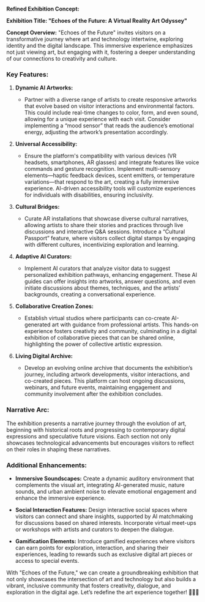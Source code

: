 **Refined Exhibition Concept:**

**Exhibition Title: "Echoes of the Future: A Virtual Reality Art Odyssey"**

**Concept Overview:**
"Echoes of the Future" invites visitors on a transformative journey where art and technology intertwine, exploring identity and the digital landscape. This immersive experience emphasizes not just viewing art, but engaging with it, fostering a deeper understanding of our connections to creativity and culture.

### Key Features:

1. **Dynamic AI Artworks:**
   - Partner with a diverse range of artists to create responsive artworks that evolve based on visitor interactions and environmental factors. This could include real-time changes to color, form, and even sound, allowing for a unique experience with each visit. Consider implementing a “mood sensor” that reads the audience’s emotional energy, adjusting the artwork’s presentation accordingly.

2. **Universal Accessibility:**
   - Ensure the platform's compatibility with various devices (VR headsets, smartphones, AR glasses) and integrate features like voice commands and gesture recognition. Implement multi-sensory elements—haptic feedback devices, scent emitters, or temperature variations—that respond to the art, creating a fully immersive experience. AI-driven accessibility tools will customize experiences for individuals with disabilities, ensuring inclusivity.

3. **Cultural Bridges:**
   - Curate AR installations that showcase diverse cultural narratives, allowing artists to share their stories and practices through live discussions and interactive Q&A sessions. Introduce a “Cultural Passport” feature, where visitors collect digital stamps by engaging with different cultures, incentivizing exploration and learning.

4. **Adaptive AI Curators:**
   - Implement AI curators that analyze visitor data to suggest personalized exhibition pathways, enhancing engagement. These AI guides can offer insights into artworks, answer questions, and even initiate discussions about themes, techniques, and the artists’ backgrounds, creating a conversational experience.

5. **Collaborative Creation Zones:**
   - Establish virtual studios where participants can co-create AI-generated art with guidance from professional artists. This hands-on experience fosters creativity and community, culminating in a digital exhibition of collaborative pieces that can be shared online, highlighting the power of collective artistic expression.

6. **Living Digital Archive:**
   - Develop an evolving online archive that documents the exhibition’s journey, including artwork developments, visitor interactions, and co-created pieces. This platform can host ongoing discussions, webinars, and future events, maintaining engagement and community involvement after the exhibition concludes.

### Narrative Arc:
The exhibition presents a narrative journey through the evolution of art, beginning with historical roots and progressing to contemporary digital expressions and speculative future visions. Each section not only showcases technological advancements but encourages visitors to reflect on their roles in shaping these narratives. 

### Additional Enhancements:
- **Immersive Soundscapes:** Create a dynamic auditory environment that complements the visual art, integrating AI-generated music, nature sounds, and urban ambient noise to elevate emotional engagement and enhance the immersive experience.
  
- **Social Interaction Features:** Design interactive social spaces where visitors can connect and share insights, supported by AI matchmaking for discussions based on shared interests. Incorporate virtual meet-ups or workshops with artists and curators to deepen the dialogue.

- **Gamification Elements:** Introduce gamified experiences where visitors can earn points for exploration, interaction, and sharing their experiences, leading to rewards such as exclusive digital art pieces or access to special events.

With "Echoes of the Future," we can create a groundbreaking exhibition that not only showcases the intersection of art and technology but also builds a vibrant, inclusive community that fosters creativity, dialogue, and exploration in the digital age. Let’s redefine the art experience together! 🌌🎨✨